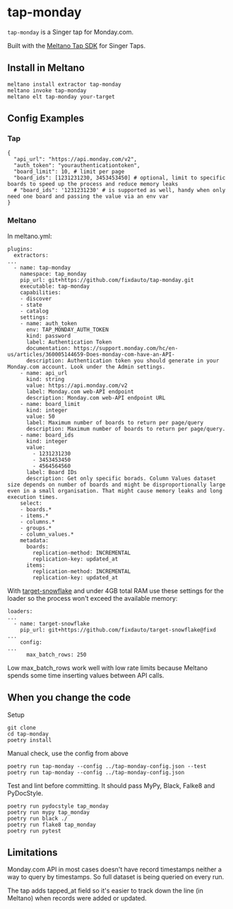 # tap-monday

`tap-monday` is a Singer tap for Monday.com.

Built with the [Meltano Tap SDK](https://sdk.meltano.com) for Singer Taps.

## Install in Meltano

```
meltano install extractor tap-monday
meltano invoke tap-monday
meltano elt tap-monday your-target
```

## Config Examples

### Tap

```
{
  "api_url": "https://api.monday.com/v2",
  "auth_token": "yourauthenticationtoken",
  "board_limit": 10, # limit per page
  "board_ids": [1231231230, 3453453450] # optional, limit to specific boards to speed up the process and reduce memory leaks
  # "board_ids": '1231231230' # is supported as well, handy when only need one board and passing the value via an env var
}
```

### Meltano

In meltano.yml:

```
plugins:
  extractors:
...
  - name: tap-monday
    namespace: tap_monday
    pip_url: git+https://github.com/fixdauto/tap-monday.git
    executable: tap-monday
    capabilities:
    - discover
    - state
    - catalog
    settings:
    - name: auth_token
      env: TAP_MONDAY_AUTH_TOKEN
      kind: password
      label: Authentication Token
      documentation: https://support.monday.com/hc/en-us/articles/360005144659-Does-monday-com-have-an-API-
      description: Authentication token you should generate in your Monday.com account. Look under the Admin settings.
    - name: api_url
      kind: string
      value: https://api.monday.com/v2
      label: Monday.com web-API endpoint
      description: Monday.com web-API endpoint URL
    - name: board_limit
      kind: integer
      value: 50
      label: Maximum number of boards to return per page/query
      description: Maximum number of boards to return per page/query.
    - name: board_ids
      kind: integer
      value:
        - 1231231230
        - 3453453450
        - 4564564560
      label: Board IDs
      description: Get only specific borads. Column Values dataset size depends on number of boards and might be disproportionally large even in a small organisation. That might cause memory leaks and long execution times.
    select:
    - boards.*
    - items.*
    - columns.*
    - groups.*
    - column_values.*
    metadata:
      boards:
        replication-method: INCREMENTAL
        replication-key: updated_at
      items:
        replication-method: INCREMENTAL
        replication-key: updated_at
```


With [target-snowflake](https://github.com/fixdauto/target-snowflake) and under 4GB total RAM use these settings for the loader so the process won't exceed the available memory:
```
loaders:
...
  - name: target-snowflake
    pip_url: git+https://github.com/fixdauto/target-snowflake@fixd
...
    config:
...
      max_batch_rows: 250
```
Low max_batch_rows work well with low rate limits because Meltano spends some time inserting values between API calls.


## When you change the code

Setup
```
git clone
cd tap-monday
poetry install
```

Manual check, use the config from above
```
poetry run tap-monday --config ../tap-monday-config.json --test
poetry run tap-monday --config ../tap-monday-config.json
```

Test and lint before committing. It should pass MyPy, Black, Falke8 and PyDocStyle.
```
poetry run pydocstyle tap_monday
poetry run mypy tap_monday
poetry run black ./
poetry run flake8 tap_monday
poetry run pytest
```

## Limitations

Monday.com API in most cases doesn't have record timestamps neither a way to query by timestamps. So full dataset is being queried on every run.

The tap adds tapped_at field so it's easier to track down the line (in Meltano) when records were added or updated.
